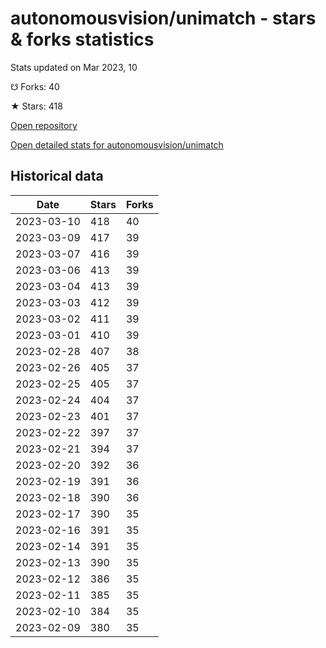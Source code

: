 # autonomousvision/unimatch - stars & forks statistics

Stats updated on Mar 2023, 10

☋ Forks: 40

★ Stars: 418

[Open repository](https://github.com/autonomousvision/unimatch)

[Open detailed stats for autonomousvision/unimatch](https://reviewgithub.com/rep/autonomousvision/unimatch)

## Historical data
| Date | Stars | Forks |
|------|-------|-------|
| 2023-03-10 | 418 | 40 | 
| 2023-03-09 | 417 | 39 | 
| 2023-03-07 | 416 | 39 | 
| 2023-03-06 | 413 | 39 | 
| 2023-03-04 | 413 | 39 | 
| 2023-03-03 | 412 | 39 | 
| 2023-03-02 | 411 | 39 | 
| 2023-03-01 | 410 | 39 | 
| 2023-02-28 | 407 | 38 | 
| 2023-02-26 | 405 | 37 | 
| 2023-02-25 | 405 | 37 | 
| 2023-02-24 | 404 | 37 | 
| 2023-02-23 | 401 | 37 | 
| 2023-02-22 | 397 | 37 | 
| 2023-02-21 | 394 | 37 | 
| 2023-02-20 | 392 | 36 | 
| 2023-02-19 | 391 | 36 | 
| 2023-02-18 | 390 | 36 | 
| 2023-02-17 | 390 | 35 | 
| 2023-02-16 | 391 | 35 | 
| 2023-02-14 | 391 | 35 | 
| 2023-02-13 | 390 | 35 | 
| 2023-02-12 | 386 | 35 | 
| 2023-02-11 | 385 | 35 | 
| 2023-02-10 | 384 | 35 | 
| 2023-02-09 | 380 | 35 | 

